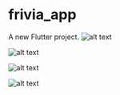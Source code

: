 # frivia_app

A new Flutter project.
![alt text](image.png)

![alt text](image-1.png)

![alt text](image-2.png)

![alt text](image-3.png)
